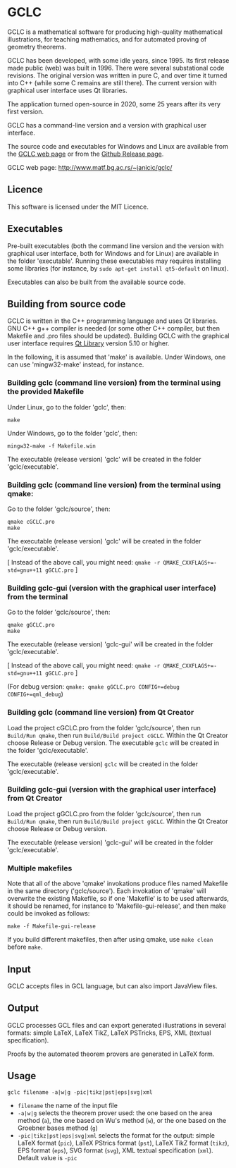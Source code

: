 # GCLC

GCLC is a mathematical software for producing high-quality mathematical 
illustrations, for teaching mathematics, and for automated proving of 
geometry theorems. 

GCLC has been developed, with some idle years, since 1995. Its first 
release made public (web) was built in 1996. There were several substational 
code revisions. The original version was written in pure C, and over time it 
turned into C++ (while some C remains are still there). The current version 
with graphical user interface uses Qt libraries.

The application turned open-source in 2020, some 25 years after its very 
first version.

GCLC has a command-line version and a version with graphical user interface.

The source code and executables for Windows and Linux are available from 
the [GCLC web page](http://www.matf.bg.ac.rs/~janicic/gclc/)
or from the [Github Release page](https://github.com/janicicpredrag/gclc/releases).

GCLC web page: 
    http://www.matf.bg.ac.rs/~janicic/gclc/


## Licence

This software is licensed under the MIT Licence. 


## Executables

Pre-built executables (both the command line version and the version
with graphical user interface, both for Windows and for Linux) are 
available in the folder 'executable'. Running these executables may
requires installing some libraries (for instance, by 
`sudo apt-get install qt5-default` on linux).

Executables can also be built from the available source code.


## Building from source code

GCLC is written in the C++ programming language and uses Qt libraries. 
GNU C++ g++ compiler is needed (or some other C++ compiler, but then
Makefile and .pro files should be updated). Building GCLC with the
graphical user interface requires [Qt Library](https://www.qt.io/) 
version 5.10 or higher.

In the following, it is assumed that 'make' is available.
Under Windows, one can use 'mingw32-make' instead, for instance.


### Building gclc (command line version) from the terminal using the provided Makefile

Under Linux, go to the folder 'gclc', then:

```
make 
```

Under Windows, go to the folder 'gclc', then:

```
mingw32-make -f Makefile.win
```

The executable (release version) 'gclc' will be created in the folder 'gclc/executable'. 


### Building gclc (command line version) from the terminal using qmake:

Go to the folder 'gclc/source', then:

```
qmake cGCLC.pro
make
```

The executable (release version) 'gclc' will be created in the folder 'gclc/executable'. 

[ Instead of the above call, you might need: `qmake -r QMAKE_CXXFLAGS+=-std=gnu++11 gGCLC.pro` ]


### Building gclc-gui (version with the graphical user interface) from the terminal 

Go to the folder 'gclc/source', then:

```
qmake gGCLC.pro 
make
```

The executable (release version) 'gclc-gui' will be created in the folder 'gclc/executable'. 

[ Instead of the above call, you might need: `qmake -r QMAKE_CXXFLAGS+=-std=gnu++11 gGCLC.pro` ]

(For debug version: `qmake: qmake gGCLC.pro CONFIG+=debug CONFIG+=qml_debug`)


### Building gclc (command line version) from Qt Creator

Load the project cGCLC.pro from the folder 'gclc/source', 
then run `Build/Run qmake`, then run `Build/Build project cGCLC`.
Within the Qt Creator choose Release or Debug version.
The executable `gclc` will be  created in the folder 'gclc/executable'. 

The executable (release version) `gclc` will be created in the folder 'gclc/executable'. 


### Building gclc-gui (version with the graphical user interface) from Qt Creator

Load the project gGCLC.pro from the folder 'gclc/source', 
then run `Build/Run qmake`, then run `Build/Build project gGCLC`.
Within the Qt Creator choose Release or Debug version.

The executable (release version) 'gclc-gui' will be created in the folder 'gclc/executable'. 


### Multiple makefiles

Note that all of the above 'qmake' invokations produce files named
Makefile in the same directory ('gclc/source'). Each invokation of 
'qmake' will overwrite the existing Makefile, so if one 'Makefile' 
is to be used afterwards, it should be renamed, for instance to 
'Makefile-gui-release', and then make could be invoked as follows:

```
make -f Makefile-gui-release
```

If you build different makefiles, then after using qmake, use 
`make clean` before `make`.


## Input
 
GCLC accepts files in GCL language, but can also import JavaView 
files.


## Output

GCLC processes GCL files and can export generated illustrations in several 
formats: simple LaTeX, LaTeX TikZ, LaTeX PSTricks, EPS, XML (textual 
specification).

Proofs by the automated theorem provers are generated in LaTeX form.


## Usage 

```
gclc filename -a|w|g -pic|tikz|pst|eps|svg|xml
```

 + `filename`                   the name of the input file 
 + `-a|w|g`                     selects the theorem prover used: the one based 
                                on the area method (`a`), the one based on Wu's 
                                method (`w`), or the one based on the Groebner 
                                bases method (`g`)
 + `-pic|tikz|pst|eps|svg|xml`  selects the format for the output: simple LaTeX 
                                format (`pic`), LaTeX PStrics format (`pst`), LaTeX 
                                TikZ format (`tikz`), EPS format (`eps`), SVG format 
                                (`svg`), XML textual specification (`xml`).
                                Default value is `-pic`
